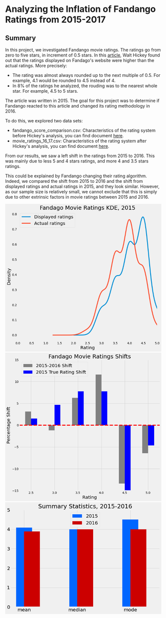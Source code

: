# Analyzing the Inflation of Fandango Ratings from 2015-2017

## Summary
In this project, we investigated Fandango movie ratings. The ratings go from zero to five stars, in increment of 0.5 stars. In this [article](https://fivethirtyeight.com/features/fandango-movies-ratings/), Walt Hickey found out that the ratings displayed on Fandago's website were higher than the actual ratings. More precisely:
- The rating was almost always rounded up to the next multiple of 0.5. For example, 4.1 would be rounded to 4.5 instead of 4.
- In 8% of the ratings he analyzed, the rouding was to the nearest whole star. For example, 4.5 to 5 stars.

The article was written in 2015. The goal for this project was to determine if Fandango reacted to this article and changed its rating methodology in 2016.

To do this, we explored two data sets:
- fandango_score_comparison.csv: Characteristics of the rating system before Hickey's analysis, you can find document [here](https://github.com/fivethirtyeight/data/tree/master/fandango).
- movie_ratings_16_17.csv: Characteristics of the rating system after Hickey's analysis, you can find document [here](https://github.com/mircealex/Movie_ratings_2016_17).

From our results, we saw a left shift in the ratings from 2015 to 2016. This was mainly due to less 5 and 4 stars ratings, and more 4 and 3.5 stars ratings. 

This could be explained by Fandango changing their rating algorithm. Indeed, we compared the shift from 2015 to 2016 and the shift from displayed ratings and actual ratings in 2015, and they look similar. However, as our sample size is relatively small, we cannot exclude that this is simply due to other extrinsic factors in movie ratings between 2015 and 2016. 

![](https://github.com/OlaOlagunju/Fandango_Ratings_Project/blob/main/fig_1.png)
![](https://github.com/OlaOlagunju/Fandango_Ratings_Project/blob/main/fig_2.png)
![](https://github.com/OlaOlagunju/Fandango_Ratings_Project/blob/main/fig_3.png)
